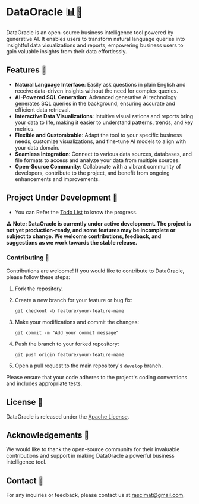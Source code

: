 # DataOracle 📊🔮

DataOracle is an open-source business intelligence tool powered by generative AI. It enables users to transform natural language queries into insightful data visualizations and reports, empowering business users to gain valuable insights from their data effortlessly.

## Features 🌟

- **Natural Language Interface**: Easily ask questions in plain English and receive data-driven insights without the need for complex queries.
- **AI-Powered SQL Generation**: Advanced generative AI technology generates SQL queries in the background, ensuring accurate and efficient data retrieval.
- **Interactive Data Visualizations**: Intuitive visualizations and reports bring your data to life, making it easier to understand patterns, trends, and key metrics.
- **Flexible and Customizable**: Adapt the tool to your specific business needs, customize visualizations, and fine-tune AI models to align with your data domain.
- **Seamless Integration**: Connect to various data sources, databases, and file formats to access and analyze your data from multiple sources.
- **Open-Source Community**: Collaborate with a vibrant community of developers, contribute to the project, and benefit from ongoing enhancements and improvements.

## Project Under Development 🚧
- You can Refer the [Todo List](TODO.md) to know the progress.

⚠️ **Note: DataOracle is currently under active development. The project is not yet production-ready, and some features may be incomplete or subject to change. We welcome contributions, feedback, and suggestions as we work towards the stable release.**



### Contributing 🤝

Contributions are welcome! If you would like to contribute to DataOracle, please follow these steps:

1. Fork the repository.
2. Create a new branch for your feature or bug fix:
    ```
    git checkout -b feature/your-feature-name
    ```

3. Make your modifications and commit the changes:
    ```
    git commit -m "Add your commit message"
    ```

4. Push the branch to your forked repository:
    ```
    git push origin feature/your-feature-name
    ```

5. Open a pull request to the main repository's `develop` branch.

Please ensure that your code adheres to the project's coding conventions and includes appropriate tests.

## License 📜

DataOracle is released under the [Apache License](LICENSE).

## Acknowledgements 🙏

We would like to thank the open-source community for their invaluable contributions and support in making DataOracle a powerful business intelligence tool.

## Contact 📧

For any inquiries or feedback, please contact us at rascimat@gmail.com.

